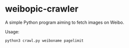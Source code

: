 # weibopic-crawler
A simple Python program aiming to fetch images on Weibo.

Usage:
```bash
python3 crawl.py weiboname pagelimit
```

